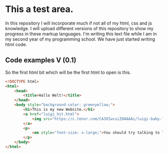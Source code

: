 # This a test area.
In this repository I will incorporate much if not all of my html, css and js knowledge.
I will upload different versions of this repository to show my progress in these markup languages.
I'm writing this text file while I am in my second year of my programming school.
We have just started writing html code.
## Code examples V (0.1)
So the first html bit which will be the first html to open is this.
```html
<!DOCTYPE html>
<html>
    <head>
        <title>Hallo Welt!</title>
    </head>
    <body style="background-color: greenyellow;">
        <h1>This is my new Website.</h1>
        <a href="luigi_hit.html">
            <img src="https://c.tenor.com/CA3OIwcuiZ0AAAAi/luigi-baby-luigi.gif" width="150" height="150">
        </a>
        <p>
            <em style="font-size: x-large;">You should try talking to luigi!</em>
        </p>
    </body>
</html>
```
